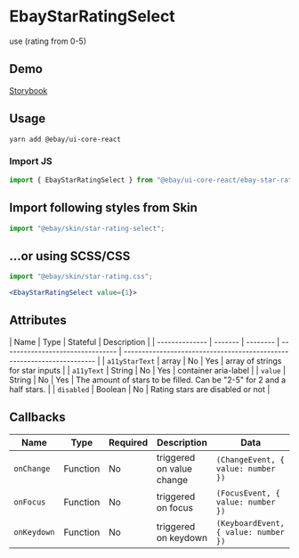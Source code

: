 # EbayStarRatingSelect

use (rating from 0-5)

## Demo

[Storybook](https://opensource.ebay.com/ebayui-core-react/main/?path=/story/form-input-ebay-star-rating-select--isolated)

## Usage

```
yarn add @ebay/ui-core-react
```

### Import JS

```jsx harmony
import { EbayStarRatingSelect } from "@ebay/ui-core-react/ebay-star-rating-select";
```

## Import following styles from Skin

```jsx harmony
import "@ebay/skin/star-rating-select";
```

## ...or using SCSS/CSS

```jsx harmony
import "@ebay/skin/star-rating.css";
```

```jsx harmony
<EbayStarRatingSelect value={1}>
```

## Attributes

| Name           | Type    | Stateful | Description                      |
| -------------- | ------- | -------- | -------------------------------- | ---------------------------------------------------------------------- |
| `a11yStarText` | array   | No       | Yes                              | array of strings for star inputs                                       |
| `a11yText`     | String  | No       | Yes                              | container aria-label                                                   |
| `value`        | String  | No       | Yes                              | The amount of stars to be filled. Can be "2-5" for 2 and a half stars. |
| `disabled`     | Boolean | No       | Rating stars are disabled or not |

## Callbacks

| Name        | Type     | Required | Description               | Data                                 |
| ----------- | -------- | -------- | ------------------------- | ------------------------------------ |
| `onChange`  | Function | No       | triggered on value change | `(ChangeEvent, { value: number })`   |
| `onFocus`   | Function | No       | triggered on focus        | `(FocusEvent, { value: number })`    |
| `onKeydown` | Function | No       | triggered on keydown      | `(KeyboardEvent, { value: number })` |
